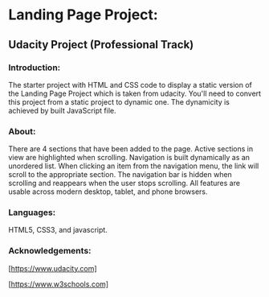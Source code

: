 # Landing Page Project:
## Udacity Project (Professional Track)
 
### Introduction:

 The starter project with HTML and CSS code to display a static version of the Landing Page Project which is taken from udacity. You'll need to convert this project from a static project to dynamic one. The dynamicity is achieved by built JavaScript file.

### About:

 There are 4 sections that have been added to the page. Active sections in view are highlighted when scrolling. Navigation is built dynamically as an unordered list. When clicking an item from the navigation menu, the link will scroll to the appropriate section. The navigation bar is hidden when scrolling and reappears when the user stops scrolling. All features are usable across modern desktop, tablet, and phone browsers.

### Languages:

HTML5, CSS3, and javascript.

### Acknowledgements:

[https://www.udacity.com]

[https://www.w3schools.com] 
